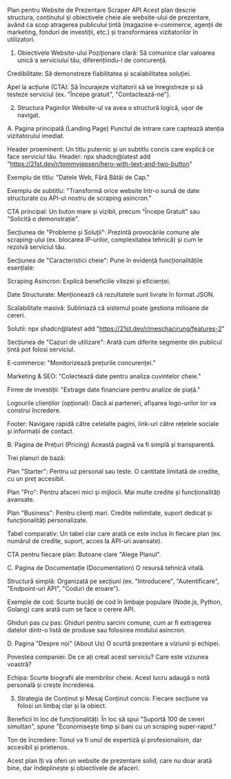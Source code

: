 Plan pentru Website de Prezentare Scraper API
Acest plan descrie structura, conținutul și obiectivele cheie ale website-ului de prezentare, având ca scop atragerea publicului țintă (magazine e-commerce, agenții de marketing, fonduri de investiții, etc.) și transformarea vizitatorilor în utilizatori.

1. Obiectivele Website-ului
Poziționare clară: Să comunice clar valoarea unică a serviciului tău, diferențiindu-l de concurență.

Credibilitate: Să demonstreze fiabilitatea și scalabilitatea soluției.

Apel la acțiune (CTA): Să încurajeze vizitatorii să se înregistreze și să testeze serviciul (ex. "Începe gratuit", "Contactează-ne").

2. Structura Paginilor
Website-ul va avea o structură logică, ușor de navigat.

A. Pagina principală (Landing Page)
Punctul de intrare care captează atenția vizitatorului imediat.

Header proeminent: Un titlu puternic și un subtitlu concis care explică ce face serviciul tău.
Header: npx shadcn@latest add "https://21st.dev/r/tommyjepsen/hero-with-text-and-two-button"

Exemplu de titlu: "Datele Web, Fără Bătăi de Cap."

Exemplu de subtitlu: "Transformă orice website într-o sursă de date structurate cu API-ul nostru de scraping asincron."

CTA principal: Un buton mare și vizibil, precum "Începe Gratuit" sau "Solicită o demonstrație".


Secțiunea de "Probleme și Soluții": Prezintă provocările comune ale scraping-ului (ex. blocarea IP-urilor, complexitatea tehnică) și cum le rezolvă serviciul tău.


Secțiunea de "Caracteristici cheie": Pune în evidență funcționalitățile esențiale:

Scraping Asincron: Explică beneficiile vitezei și eficienței.

Date Structurate: Menționează că rezultatele sunt livrate în format JSON.

Scalabilitate masivă: Subliniază că sistemul poate gestiona milioane de cereri.

Solutii:
npx shadcn@latest add "https://21st.dev/r/meschacirung/features-2"

Secțiunea de "Cazuri de utilizare": Arată cum diferite segmente din publicul țintă pot folosi serviciul.

E-commerce: "Monitorizează prețurile concurenței."

Marketing & SEO: "Colectează date pentru analiza cuvintelor cheie."

Firme de investiții: "Extrage date financiare pentru analize de piață."

Logourile clienților (opțional): Dacă ai parteneri, afișarea logo-urilor lor va construi încredere.

Footer: Navigare rapidă către celelalte pagini, link-uri către rețelele sociale și informații de contact.

B. Pagina de Prețuri (Pricing)
Această pagină va fi simplă și transparentă.

Trei planuri de bază:

Plan "Starter": Pentru uz personal sau teste. O cantitate limitată de credite, cu un preț accesibil.

Plan "Pro": Pentru afaceri mici și mijlocii. Mai multe credite și funcționalități avansate.

Plan "Business": Pentru clienți mari. Credite nelimitate, suport dedicat și funcționalități personalizate.

Tabel comparativ: Un tabel clar care arată ce este inclus în fiecare plan (ex. numărul de credite, suport, acces la API-uri avansate).

CTA pentru fiecare plan: Butoane clare "Alege Planul".

C. Pagina de Documentație (Documentation)
O resursă tehnică vitală.

Structură simplă: Organizată pe secțiuni (ex. "Introducere", "Autentificare", "Endpoint-uri API", "Coduri de eroare").

Exemple de cod: Scurte bucăți de cod în limbaje populare (Node.js, Python, Golang) care arată cum se face o cerere API.

Ghiduri pas cu pas: Ghiduri pentru sarcini comune, cum ar fi extragerea datelor dintr-o listă de produse sau folosirea modului asincron.

D. Pagina "Despre noi" (About Us)
O scurtă prezentare a viziunii și echipei.

Povestea companiei: De ce ați creat acest serviciu? Care este viziunea voastră?

Echipa: Scurte biografii ale membrilor cheie. Acest lucru adaugă o notă personală și crește încrederea.

3. Strategia de Conținut și Mesaj
Conținut concis: Fiecare secțiune va folosi un limbaj clar și la obiect.

Beneficii în loc de funcționalități: În loc să spui "Suportă 100 de cereri simultan", spune "Economisește timp și bani cu un scraping super-rapid."

Ton de încredere: Tonul va fi unul de expertiză și profesionalism, dar accesibil și prietenos.

Acest plan îți va oferi un website de prezentare solid, care nu doar arată bine, dar îndeplinește și obiectivele de afaceri.